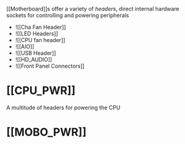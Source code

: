 [[Motherboard]]s offer a variety of *headers*, direct internal hardware sockets for controlling and powering peripherals
- ![[Cha Fan Header]]
- ![[LED Headers]]
- ![[CPU fan header]]
- ![[AIO]]
- ![[USB Header]]
- ![[HD_AUDIO]]
- ![[Front Panel Connectors]]

# [[CPU_PWR]]
A multitude of headers for powering the CPU

# [[MOBO_PWR]]